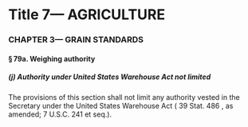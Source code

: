 
# Title 7— AGRICULTURE
### CHAPTER 3— GRAIN STANDARDS
#### § 79a. Weighing authority
##### (j) Authority under United States Warehouse Act not limited

The provisions of this section shall not limit any authority vested in the Secretary under the United States Warehouse Act ( 39 Stat. 486 , as amended; 7 U.S.C. 241 et seq.).
